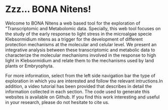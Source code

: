 # Zzz... BONA Nitens!

Welcome to BONA Nitens a web based tool for the exploration of "Transcriptomic and Metabolomic data. Specially, this web tool focuses on the study of the early response to light stress in the microalgae specie Klebsormidium nitens as a trigger for the development of different protection mechanisms at the molecular and celular level. We present an integrative analysis between these transcriptomic and metabolic data to characterize the molecular mechanisms involved in the response to high light in Klebsormidium and relate them to the mechanisms used by land plants or Embryophyta.

For more information, select from the left side navigation bar the type of exploration in which you are interested and follow the relevant intructions.In addition, a video tutorial has been provided that describes in detail the information collected in each section. The code used to generate this websites is available on Github. If you find this work interesting and useful in your research, please do not hesitate to cite us. 
